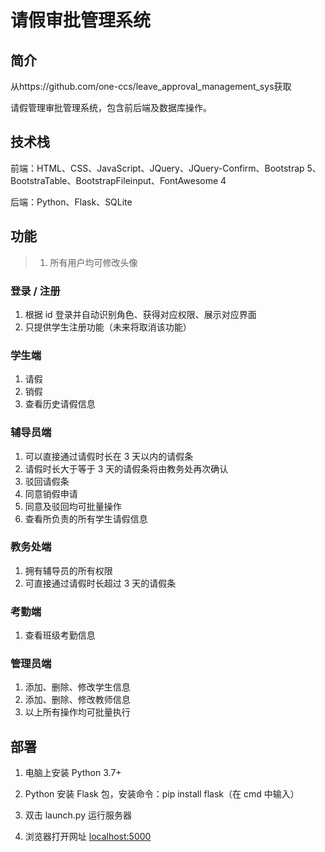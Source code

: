 # 请假审批管理系统

## 简介
从https://github.com/one-ccs/leave_approval_management_sys获取


请假管理审批管理系统，包含前后端及数据库操作。

## 技术栈

前端：HTML、CSS、JavaScript、JQuery、JQuery-Confirm、Bootstrap 5、BootstraTable、BootstrapFileinput、FontAwesome 4

后端：Python、Flask、SQLite

## 功能

> 1. 所有用户均可修改头像

### 登录 / 注册

1. 根据 id 登录并自动识别角色、获得对应权限、展示对应界面
2. 只提供学生注册功能（未来将取消该功能）

### 学生端

1. 请假
2. 销假
3. 查看历史请假信息

### 辅导员端

1. 可以直接通过请假时长在 3 天以内的请假条
2. 请假时长大于等于 3 天的请假条将由教务处再次确认
3. 驳回请假条
4. 同意销假申请
5. 同意及驳回均可批量操作
6. 查看所负责的所有学生请假信息

### 教务处端

1. 拥有辅导员的所有权限
2. 可直接通过请假时长超过 3 天的请假条

### 考勤端

1. 查看班级考勤信息

### 管理员端

1. 添加、删除、修改学生信息
2. 添加、删除、修改教师信息
3. 以上所有操作均可批量执行

## 部署

1. 电脑上安装 Python 3.7+

2. Python 安装 Flask 包，安装命令：pip install flask（在 cmd 中输入）

3. 双击 launch.py 运行服务器

4. 浏览器打开网址 [localhost:5000](http://localhost:5000/)

